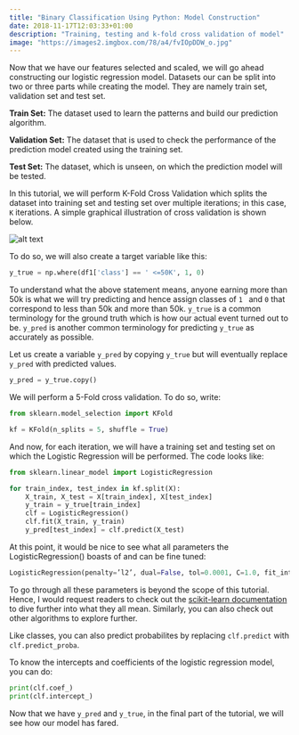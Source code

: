 ```yaml
---
title: "Binary Classification Using Python: Model Construction"
date: 2018-11-17T12:03:33+01:00
description: "Training, testing and k-fold cross validation of model"
image: "https://images2.imgbox.com/78/a4/fvIOpDDW_o.jpg"
---
```


Now that we have our features selected and scaled, we will go ahead constructing our logistic regression model. Datasets our can be split into two or three parts while creating the model. They are namely train set, validation set and test set.

__Train Set:__ The dataset used to learn the patterns and build our prediction algorithm.

__Validation Set:__ The dataset that is used to check the performance of the prediction model created using the training set.

__Test Set:__ The dataset, which is unseen, on which the prediction model will be tested.

In this tutorial, we will perform K-Fold Cross Validation which splits the dataset into training set and testing set over multiple iterations; in this case, `K` iterations. A simple graphical illustration of cross validation is shown below.

![alt text](https://scikit-learn.org/stable/_images/sphx_glr_plot_cv_indices_002.png "K-Fold Cross Validation")

To do so, we will also create a target variable like this:

```Python
y_true = np.where(df1['class'] == ' <=50K', 1, 0)
```

To understand what the above statement means, anyone earning more than 50k is what we will try predicting and hence assign classes of `1 ` and `0` that correspond to less than 50k and more than 50k. `y_true` is a common terminology for the ground truth which is how our actual event turned out to be. `y_pred` is another common terminology for predicting `y_true` as accurately as possible.

Let us create a variable `y_pred` by copying `y_true` but will eventually replace `y_pred` with predicted values.

```Python
y_pred = y_true.copy()
```

We will perform a 5-Fold cross validation. To do so, write:

```Python
from sklearn.model_selection import KFold

kf = KFold(n_splits = 5, shuffle = True)
```

And now, for each iteration, we will have a training set and testing set on which the Logistic Regression will be performed. The code looks like:

```Python
from sklearn.linear_model import LogisticRegression

for train_index, test_index in kf.split(X):
    X_train, X_test = X[train_index], X[test_index]
    y_train = y_true[train_index]
    clf = LogisticRegression()
    clf.fit(X_train, y_train)
    y_pred[test_index] = clf.predict(X_test)
```

At this point, it would be nice to see what all parameters the LogisticRegression() boasts of and can be fine tuned:

```Python
LogisticRegression(penalty=’l2’, dual=False, tol=0.0001, C=1.0, fit_intercept=True, intercept_scaling=1, class_weight=None, random_state=None, solver=’warn’, max_iter=100, multi_class=’warn’, verbose=0, warm_start=False, n_jobs=None)
```

To go through all these parameters is beyond the scope of this tutorial. Hence, I would request readers to check out the [scikit-learn documentation](https://scikit-learn.org/stable/modules/generated/sklearn.linear_model.LogisticRegression.html) to dive further into what they all mean. Similarly, you can also check out other algorithms to explore further.

Like classes, you can also predict probabilites by replacing `clf.predict` with `clf.predict_proba`.

To know the intercepts and coefficients of the logistic regression model, you can do:

```Python
print(clf.coef_)
print(clf.intercept_)
```

Now that we have `y_pred` and `y_true`, in the final part of the tutorial, we will see how our model has fared.